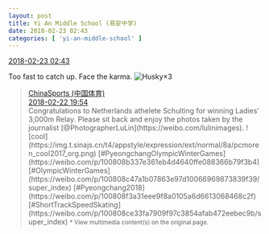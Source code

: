 ```yaml
---
layout: post
title: Yi An Middle School (易安中学)
date: 2018-02-23 02:43
categories: [ 'yi-an-middle-school' ]
---
```


<div class="weibo-info">
  <a href="https://weibo.com/6074218720/G4mYSaOEF">2018-02-23 02:43</a>
</div>

Too fast to catch up. Face the karma. ![Husky](https://img.t.sinajs.cn/t4/appstyle/expression/ext/normal/74/moren_hashiqi_org.png)×3

<!-- more -->

> <div class="weibo-post-name">
>   <a href="https://weibo.com/chinasportsphoto">ChinaSports (中国体育)</a>
> </div>
> <div class="weibo-info">
>   <a href="https://weibo.com/1496862394/G4kiT1sF9">2018-02-22 19:54</a>
> </div>
> Congratulations to Netherlands athelete Schulting for winning Ladies' 3,000m Relay. Please sit back and enjoy the photos taken by the journalist [@PhotographerLuLin](https://weibo.com/lulinimages). ![cool](https://img.t.sinajs.cn/t4/appstyle/expression/ext/normal/8a/pcmoren_cool2017_org.png) [#PyeongchangOlympicWinterGames](https://weibo.com/p/100808b337e361eb4d4640ffe088366b79f3b4) [#OlympicWinterGames](https://weibo.com/p/100808c47a1b07863e97d10066969873839f39/super_index) [#Pyeongchang2018](https://weibo.com/p/100808f3a31eee9f8a0105a6d6613068468c2f) [#ShortTrackSpeedSkating](https://weibo.com/p/100808ce33fa7909f97c3854afab472eebec9b/super_index)  
> <small>* View multimedia content(s) on the original page.</small>
